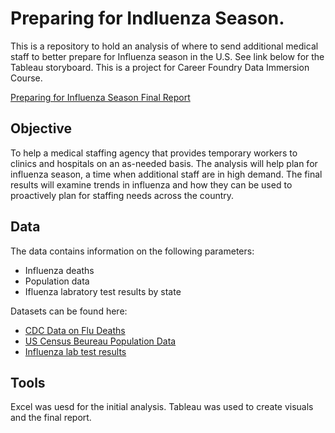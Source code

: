 # Preparing for Indluenza Season. 
This is a repository to hold an analysis of where to send additional medical staff to better prepare for Influenza season in the U.S. See link below for the Tableau storyboard. This is a project for Career Foundry Data Immersion Course. 

[Preparing for Influenza Season Final Report](https://public.tableau.com/app/profile/dave.bennett/viz/PreparingforInfluenzaSeason_16541099303340/FluSeason2018#2)


## Objective
To help a medical staffing agency that provides temporary workers to clinics and hospitals on an as-needed basis. The analysis will help plan for influenza season, a time when additional staff are in high demand. The final results will examine trends in influenza and how they can be used to proactively plan for staffing needs across the country.


## Data
The data contains information on the following parameters: 
- Influenza deaths
- Population data  
- Ifluenza labratory test results by state

Datasets can be found here: 
- [CDC Data on Flu Deaths](https://view.officeapps.live.com/op/view.aspx?src=https%3A%2F%2Fcoach-courses-us.s3.amazonaws.com%2Fpublic%2Fcourses%2Fda_program%2FCDC_Influenza_Deaths_edited.xlsx&wdOrigin=BROWSELINK)
- [US Census Beureau Population Data](https://coach-courses-us.s3.amazonaws.com/public/courses/data-immersion/A1-A2_Influenza_Project/Census_Population_transformed_202101.csv)
- [Influenza lab test results](https://gis.cdc.gov/grasp/fluview/fluportaldashboard.html)


## Tools
Excel was uesd for the initial analysis. 
Tableau was used to create visuals and the final report. 
